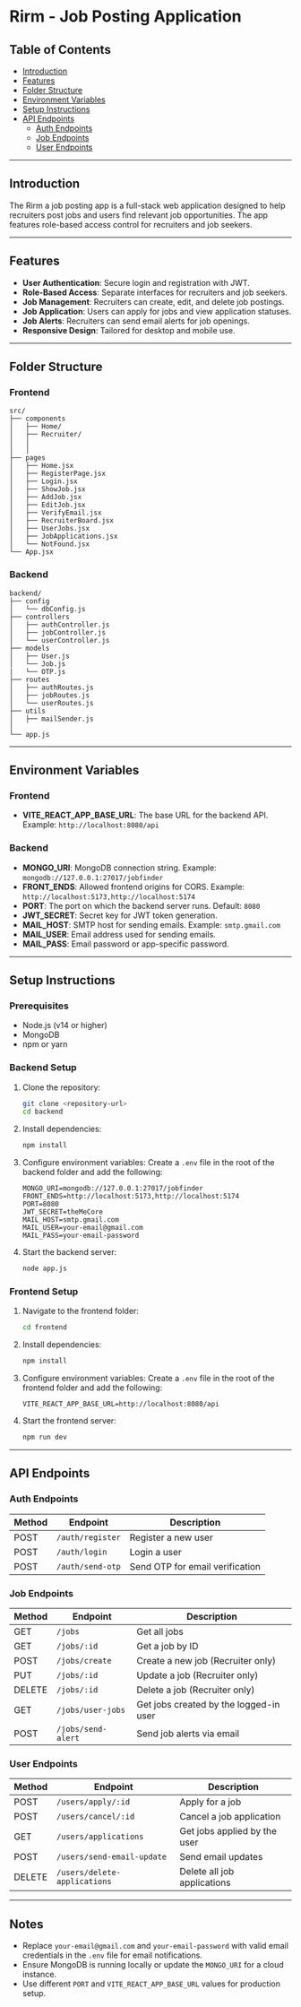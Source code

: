 # Rirm - Job Posting Application

## Table of Contents

- [Introduction](#introduction)
- [Features](#features)
- [Folder Structure](#folder-structure)
- [Environment Variables](#environment-variables)
- [Setup Instructions](#setup-instructions)
- [API Endpoints](#api-endpoints)
  - [Auth Endpoints](#auth-endpoints)
  - [Job Endpoints](#job-endpoints)
  - [User Endpoints](#user-endpoints)

---

## Introduction
The Rirm a job posting app is a full-stack web application designed to help recruiters post jobs and users find relevant job opportunities. The app features role-based access control for recruiters and job seekers.

---

## Features
- **User Authentication**: Secure login and registration with JWT.
- **Role-Based Access**: Separate interfaces for recruiters and job seekers.
- **Job Management**: Recruiters can create, edit, and delete job postings.
- **Job Application**: Users can apply for jobs and view application statuses.
- **Job Alerts**: Recruiters can send email alerts for job openings.
- **Responsive Design**: Tailored for desktop and mobile use.

---

## Folder Structure

### Frontend
```
src/
├── components
│   ├── Home/
│   ├── Recruiter/
│   │   
│   │   
├── pages
│   ├── Home.jsx
│   ├── RegisterPage.jsx
│   ├── Login.jsx
│   ├── ShowJob.jsx
│   ├── AddJob.jsx
│   ├── EditJob.jsx
│   ├── VerifyEmail.jsx
│   ├── RecruiterBoard.jsx
│   ├── UserJobs.jsx
│   ├── JobApplications.jsx
│   └── NotFound.jsx
└── App.jsx
```

### Backend
```
backend/
├── config
│   └── dbConfig.js
├── controllers
│   ├── authController.js
│   ├── jobController.js
│   └── userController.js
├── models
│   ├── User.js
│   └── Job.js
|   └── OTP.js
├── routes
│   ├── authRoutes.js
│   ├── jobRoutes.js
│   └── userRoutes.js
├── utils
│   ├── mailSender.js
│   
└── app.js
```

---

## Environment Variables

### Frontend
- **VITE_REACT_APP_BASE_URL**: The base URL for the backend API. Example: `http://localhost:8080/api`

### Backend
- **MONGO_URI**: MongoDB connection string. Example: `mongodb://127.0.0.1:27017/jobfinder`
- **FRONT_ENDS**: Allowed frontend origins for CORS. Example: `http://localhost:5173,http://localhost:5174`
- **PORT**: The port on which the backend server runs. Default: `8080`
- **JWT_SECRET**: Secret key for JWT token generation.
- **MAIL_HOST**: SMTP host for sending emails. Example: `smtp.gmail.com`
- **MAIL_USER**: Email address used for sending emails.
- **MAIL_PASS**: Email password or app-specific password.

---

## Setup Instructions

### Prerequisites
- Node.js (v14 or higher)
- MongoDB
- npm or yarn

### Backend Setup
1. Clone the repository:
   ```bash
   git clone <repository-url>
   cd backend
   ```

2. Install dependencies:
   ```bash
   npm install
   ```

3. Configure environment variables:
   Create a `.env` file in the root of the backend folder and add the following:
   ```env
   MONGO_URI=mongodb://127.0.0.1:27017/jobfinder
   FRONT_ENDS=http://localhost:5173,http://localhost:5174
   PORT=8080
   JWT_SECRET=theMeCore
   MAIL_HOST=smtp.gmail.com
   MAIL_USER=your-email@gmail.com
   MAIL_PASS=your-email-password
   ```

4. Start the backend server:
   ```bash
   node app.js
   ```

### Frontend Setup
1. Navigate to the frontend folder:
   ```bash
   cd frontend
   ```

2. Install dependencies:
   ```bash
   npm install
   ```

3. Configure environment variables:
   Create a `.env` file in the root of the frontend folder and add the following:
   ```env
   VITE_REACT_APP_BASE_URL=http://localhost:8080/api
   ```

4. Start the frontend server:
   ```bash
   npm run dev
   ```

---

## API Endpoints

### Auth Endpoints
| Method | Endpoint              | Description                  |
|--------|-----------------------|------------------------------|
| POST   | `/auth/register`      | Register a new user          |
| POST   | `/auth/login`         | Login a user                 |
| POST   | `/auth/send-otp`      | Send OTP for email verification |

### Job Endpoints
| Method | Endpoint              | Description                  |
|--------|-----------------------|------------------------------|
| GET    | `/jobs`               | Get all jobs                 |
| GET    | `/jobs/:id`           | Get a job by ID              |
| POST   | `/jobs/create`        | Create a new job (Recruiter only) |
| PUT    | `/jobs/:id`           | Update a job (Recruiter only) |
| DELETE | `/jobs/:id`           | Delete a job (Recruiter only) |
| GET    | `/jobs/user-jobs`     | Get jobs created by the logged-in user |
| POST   | `/jobs/send-alert`    | Send job alerts via email    |

### User Endpoints
| Method | Endpoint                   | Description                  |
|--------|----------------------------|------------------------------|
| POST   | `/users/apply/:id`         | Apply for a job              |
| POST   | `/users/cancel/:id`        | Cancel a job application     |
| GET    | `/users/applications`      | Get jobs applied by the user |
| POST   | `/users/send-email-update` | Send email updates           |
| DELETE | `/users/delete-applications` | Delete all job applications |

---

## Notes
- Replace `your-email@gmail.com` and `your-email-password` with valid email credentials in the `.env` file for email notifications.
- Ensure MongoDB is running locally or update the `MONGO_URI` for a cloud instance.
- Use different `PORT` and `VITE_REACT_APP_BASE_URL` values for production setup.

